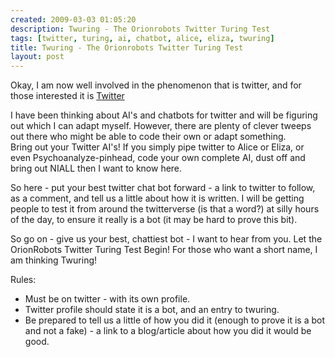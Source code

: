 ```yaml
---
created: 2009-03-03 01:05:20
description: Twuring - The Orionrobots Twitter Turing Test
tags: [twitter, turing, ai, chatbot, alice, eliza, twuring]
title: Twuring - The Orionrobots Twitter Turing Test
layout: post
---
```

<p>
Okay, I am now well involved in the phenomenon that is twitter, and for those interested it is
<a href="http://twitter.com/orionrobots" >Twitter</a>
</p>
<p>
I have been thinking about AI's and chatbots for twitter and will be figuring out which I can adapt myself. However, there are plenty of clever tweeps out there who might be able to code their own or adapt something.
<br/>
Bring out your Twitter AI's! If you simply pipe twitter to Alice or Eliza, or even Psychoanalyze-pinhead, code your own complete AI, dust off and bring out NIALL then I want to know here.
</p>
<p>
So here - put your best twitter chat bot forward - a link to twitter to follow, as a comment, and tell us a little about how it is written. I will be getting people to test it from around the twitterverse (is that a word?) at silly hours of the day, to ensure it really is a bot (it may be hard to prove this bit).
</p>
<p>
So go on - give us your best, chattiest bot - I want to hear from you. Let the OrionRobots Twitter Turing Test Begin!
For those who want a short name, I am thinking Twuring!
</p>
<p>
Rules:
<ul>
<li>
 Must be on twitter - with its own profile.
</li>
<li>
 Twitter profile should state it is a bot, and an entry to twuring.
</li>
<li>
 Be prepared to tell us a little of how you did it (enough to prove it is a bot and not a fake) - a link to a blog/article about how you did it would be good.
</li>
</ul>
</p>

